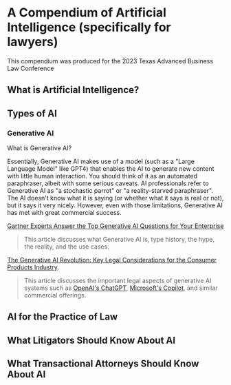 # A Compendium of Artificial Intelligence (specifically for lawyers)
This compendium was produced for the 2023 Texas Advanced Business Law Conference 
## What is Artificial Intelligence?
## Types of AI
### Generative AI 
What is Generative AI?

Essentially, Generative AI makes use of a model (such as a "Large Language Model" like GPT4) that enables the AI to generate new content with little human interaction.  You should think of it as an automated paraphraser, albeit with some serious caveats.  AI professionals refer to Generative AI as "a stochastic parrot" or "a reality-starved paraphraser".  The AI doesn't know what it is saying (or whether what it says is real or not), but it says it very nicely.  However, even with those limitations, Generative AI has met with great commercial success.

[Gartner Experts Answer the Top Generative AI Questions for Your Enterprise](https://www.gartner.com/en/topics/generative-ai)
> This article discusses what Generative AI is, type history, the hype, the reality, and the use cases.

[The Generative AI Revolution: Key Legal Considerations for the Consumer Products Industry](https://www.natlawreview.com/article/generative-ai-revolution-key-legal-considerations-consumer-products-industry).  
> This article discusses the important legal aspects of generative AI systems such as [OpenAI's ChatGPT](https://openai.com/blog/chatgpt), [Microsoft's Copilot](https://adoption.microsoft.com/en-us/copilot/), and similar commercial offerings.

## AI for the Practice of Law
## What Litigators Should Know About AI
## What Transactional Attorneys Should Know About AI
